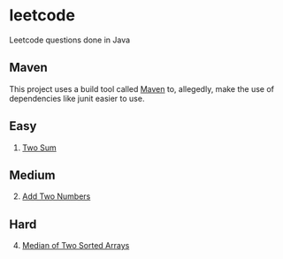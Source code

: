 # leetcode
Leetcode questions done in Java

## Maven

This project uses a build tool called <a href="https://maven.apache.org/">Maven</a> to, allegedly, make the use of dependencies like junit easier to use.

## Easy
1. <a href="https://github.com/matthewgraca/leetcode/blob/master/src/main/java/mgraca/easy/TwoSum.java">Two Sum</a>
## Medium
2. <a href="https://github.com/matthewgraca/leetcode/blob/master/src/main/java/mgraca/medium/AddTwoNumbers.java">Add Two Numbers</a>
## Hard
4. <a href="https://github.com/matthewgraca/leetcode/blob/master/src/main/java/mgraca/hard/MedianOfTwoSortedArrays.java">Median of Two Sorted Arrays</a>
